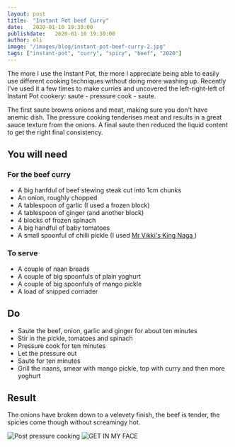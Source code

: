 ```yaml
---
layout: post
title:  "Instant Pot beef Curry"
date:   2020-01-10 19:30:00
publishdate:   2020-01-10 19:30:00
author: oli
image: "/images/blog/instant-pot-beef-curry-2.jpg"
tags: ["instant-pot", "curry", "spicy", "beef", "2020"]
---
```


The more I use the Instant Pot, the more I appreciate being able to easily use different cooking techniques without doing more washing up.  Recently I've used it a few times to make curries and uncovered the left-right-left of Instant Pot cookery: saute - pressure cook - saute.

The first saute browns onions and meat, making sure you don't have anemic dish.  The pressure cooking tenderises meat and results in a great sauce texture from the onions.  A final saute then reduced the liquid content to get the right final consistency.


## You will need

### For the beef curry

* A big hanfdul of beef stewing steak cut into 1cm chunks
* An onion, roughly chopped
* A tablespoon of garlic (I used a frozen block)
* A tablespoon of ginger (and another block)
* 4 blocks of frozen spinach
* A big handful of baby tomatoes
* A small spoonful of chilli pickle (I used [Mr Vikki's King Naga ](https://www.amazon.co.uk/Mr-Vikkis-King-Naga/dp/B005MWW3K6/ref=as_li_ss_tl?crid=UWKNG0NMHUDA&keywords=king+naga&qid=1578254830&sprefix=king+naga,aps,172&sr=8-2&linkCode=ll1&tag=wwwcoldclimat-21&linkId=e128dddcf8b68686c7d230cb4073f80a&language=en_GB))

### To serve

* A couple of naan breads
* A couple of big spoonfuls of plain yoghurt
* A couple of big spoonfuls of mango pickle
* A load of snipped corriader
 

## Do

* Saute the beef, onion, garlic and ginger for about ten minutes
* Stir in the pickle, tomatoes and spinach
* Pressure cook for ten minutes
* Let the pressure out
* Saute for ten minutes
* Grill the naans, smear with mango pickle, top with curry and then more yoghurt


## Result

The onions have broken down to a velevety finish, the beef is tender, the spicies come though without screamingy hot.

![Post pressure cooking](/images/blog/instant-pot-beef-curry-1.jpg)
![GET IN MY FACE](/images/blog/instant-pot-beef-curry-2.jpg)

